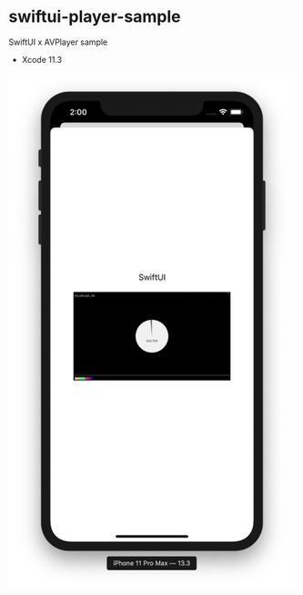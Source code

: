 # swiftui-player-sample
SwiftUI x AVPlayer sample

- Xcode 11.3

![Screenshot](misc/Screenshot.png)

